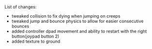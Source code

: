 List of changes:
- tweaked collision to fix dying when jumping on creeps
- tweaked jump and bounce physics to allow for easier consecutive bounces
- added controller dpad movement and ability to restart with the right button(joypad button 2)
- added texture to ground
